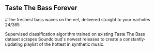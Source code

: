 ## Taste The Bass Forever
#The freshest bass waves on the net, delivered straight to your earholes 24/365

Supervised classification algorithm trained on existing Taste The Bass dataset scrapes Soundcloud's newest releases to create a constantly-updating playlist of the hottest in synthetic music. 
